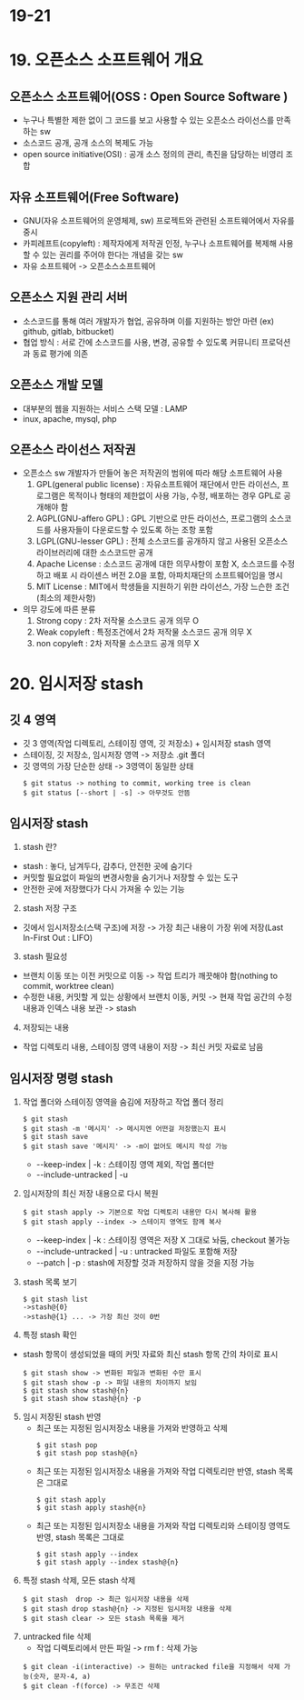 # 19-21
# 19. 오픈소스 소프트웨어 개요
## 오픈소스 소프트웨어(OSS : Open Source Software )
- 누구나 특별한 제한 없이 그 코드를 보고 사용할 수 있는 오픈소스 라이선스를 만족하는 sw
- 소스코드 공개, 공개 소스의 복제도 가능
- open source initiative(OSI) : 공개 소스 정의의 관리, 촉진을 담당하는 비영리 조합

## 자유 소프트웨어(Free Software)
- GNU(자유 소프트웨어의 운영체제, sw) 프로젝트와 관련된 소프트웨어에서 자유를 중시
- 카피레프트(copyleft) : 제작자에게 저작권 인정, 누구나 소프트웨어를 복제해 사용할 수 있는 권리를 주어야 한다는 개념을 갖는 sw
- 자유 소프트웨어 -> 오픈소스소프트웨어

## 오픈소스 지원 관리 서버
- 소스코드를 통해 여러 개발자가 협업, 공유하며 이를 지원하는 방안 마련 (ex) github, gitlab, bitbucket)
- 협업 방식 : 서로 간에 소스코드를 사용, 변경, 공유할 수 있도록 커뮤니티 프로덕션과 동료 평가에 의존

## 오픈소스 개발 모델
- 대부분의 웹을 지원하는 서비스 스택 모델 : LAMP
- inux, apache, mysql, php

## 오픈소스 라이선스 저작권 
- 오픈소스 sw 개발자가 만들어 놓은 저작권의 범위에 따라 해당 소프트웨어 사용
  1. GPL(general public license) : 자유소프트웨어 재단에서 만든 라이선스, 프로그램은 목적이나 형태의 제한없이 사용 가능, 수정, 배포하는 경우 GPL로 공개해야 함
  2. AGPL(GNU-affero GPL) : GPL 기반으로 만든 라이선스, 프로그램의 소스코드를 사용자들이 다운로드할 수 있도록 하는 조항 포함
  3. LGPL(GNU-lesser GPL) : 전체 소스코드를 공개하지 않고 사용된 오픈소스 라이브러리에 대한 소스코드만 공개
  4. Apache License : 소스코드 공개에 대한 의무사항이 포함 X, 소스코드를 수정하고 배포 시 라이센스 버전 2.0을 포함, 아파치재단의 소프트웨어임을 명시
  5. MIT License : MIT에서 학생들을 지원하기 위한 라이선스, 가장 느슨한 조건(최소의 제한사항)
- 의무 강도에 따른 분류
  1. Strong copy : 2차 저작물 소스코드 공개 의무 O
  2. Weak copyleft : 특정조건에서 2차 저작물 소스코드 공개 의무 X
  3. non copyleft : 2차 저작물 소스코드 공개 의무 X

# 20. 임시저장 stash
## 깃 4 영역 
- 깃 3 영역(작업 디렉토리, 스테이징 영역, 깃 저장소) + 임시저장 stash 영역
- 스테이징, 깃 저장소, 임시저장 영역 -> 저장소 .git 폴더
- 깃 영역의 가장 단순한 상태 -> 3영역이 동일한 상태
  ```
  $ git status -> nothing to commit, working tree is clean
  $ git status [--short | -s] -> 아무것도 안뜸
  ```

## 임시저장 stash
1. stash 란?
  - stash : 놓다, 남겨두다, 감추다, 안전한 곳에 숨기다
  - 커밋할 필요없이 파일의 변경사항을 숨기거나 저장할 수 있는 도구
  - 안전한 곳에 저장했다가 다시 가져올 수 있는 기능
2. stash 저장 구조
  - 깃에서 임시저장소(스택 구조)에 저장 -> 가장 최근 내용이 가장 위에 저장(Last In-First Out : LIFO)
3. stash 필요성
  - 브랜치 이동 또는 이전 커밋으로 이동 -> 작업 트리가 깨끗해야 함(nothing to commit, worktree clean)
  - 수정한 내용, 커밋할 게 있는 상황에서 브랜치 이동, 커밋 -> 현재 작업 공간의 수정 내용과 인덱스 내용 보관 -> stash
4. 저장되는 내용
  - 작업 디렉토리 내용, 스테이징 영역 내용이 저장 -> 최신 커밋 자료로 남음

## 임시저장 명령 stash

1. 작업 폴더와 스테이징 영역을 숨김에 저장하고 작업 폴더 정리
   ```
   $ git stash
   $ git stash -m '메시지' -> 메시지엔 어떤걸 저장했는지 표시
   $ git stash save
   $ git stash save '메시지' -> -m이 없어도 메시지 작성 가능
   ```
   - --keep-index | -k : 스테이징 영역 제외, 작업 폴더만
   - --include-untracked | -u

2. 임시저장의 최신 저장 내용으로 다시 복원
   ```
   $ git stash apply -> 기본으로 작업 디렉토리 내용만 다시 복사해 활용
   $ git stash apply --index -> 스테이지 영역도 함께 복사
   ```
   - --keep-index | -k : 스테이징 영역은 저장 X 그대로 놔둠, checkout 불가능
   - --include-untracked | -u : untracked 파일도 포함해 저장
   - --patch | -p : stash에 저장할 것과 저장하지 않을 것을 지정 가능
    
3. stash 목록 보기
   
   ```
   $ git stash list
   ->stash@{0}
   ->stash@{1} ... -> 가장 최신 것이 0번
   ```
4. 특정 stash 확인
  - stash 항목이 생성되었을 때의 커밋 자료와 최신 stash 항목 간의 차이로 표시
    ```
    $ git stash show -> 변화된 파일과 변화된 수만 표시
    $ git stash show -p -> 파일 내용의 차이까지 보임
    $ git stash show stash@{n}
    $ git stash show stash@{n} -p
    ```
5. 임시 저장된 stash 반영
   - 최근 또는 지정된 임시저장소 내용을 가져와 반영하고 삭제
     ```
     $ git stash pop
     $ git stash pop stash@{n}
     ```
   - 최근 또는 지정된 임시저장소 내용을 가져와 작업 디렉토리만 반영, stash 목록은 그대로
     ```
     $ git stash apply
     $ git stash apply stash@{n}
     ```
   - 최근 또는 지정된 임시저장소 내용을 가져와 작업 디렉토리와 스테이징 영역도 반영, stash 목록은 그대로
     ```
     $ git stash apply --index
     $ git stash apply --index stash@{n}
     ```
  6. 특정 stash 삭제, 모든 stash 삭제
     ```
     $ git stash  drop -> 최근 임시저장 내용을 삭제
     $ git stash drop stash@{n} -> 지정된 임시저장 내용을 삭제
     $ git stash clear -> 모든 stash 목록을 제거
  7. untracked file 삭제
     - 작업 디렉토리에서 만든 파일 -> rm f : 삭제 가능
     ```
     $ git clean -i(interactive) -> 원하는 untracked file을 지정해서 삭제 가능(숫자, 문자-4, a)
     $ git clean -f(force) -> 무조건 삭제
     ```
